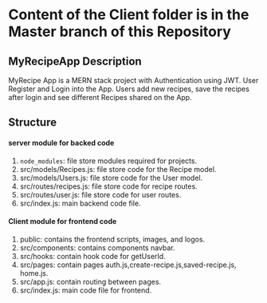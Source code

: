 # Content of the Client folder is in the Master branch of this Repository

## MyRecipeApp Description
MyRecipe App is a MERN stack project with Authentication using JWT. User Register and Login into the App. Users add new recipes, save the recipes after login and see different Recipes shared on the App.

## Structure
#### server module for backed code 
1. `node_modules`: file store modules required for projects.
2. src/models/Recipes.js: file store code for the Recipe model.
3. src/models/Users.js: file store code for the User model.
4. src/routes/recipes.js: file store code for recipe routes.
5. src/routes/user.js: file store code for user routes.
6. src/index.js: main backend code file.

#### Client module for frontend code 
1. public: contains the frontend scripts, images, and logos.
2. src/components: contains components navbar.
3. src/hooks: contain hook code for getUserId.
4. src/pages: contain pages auth.js,create-recipe.js,saved-recipe.js, home.js.
5. src/app.js: contain routing between pages.
6. src/index.js: main code file for frontend.



